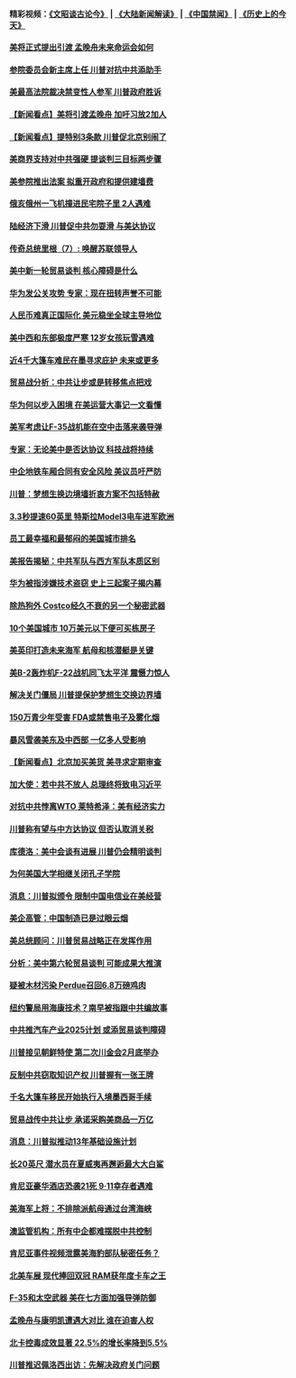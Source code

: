 #### 精彩视频：[《文昭谈古论今》](https://github.com/gfw-breaker/wenzhao/blob/master/README.md?t=01222130) | [《大陆新闻解读》](https://github.com/gfw-breaker/ntdtv-comedy/blob/master/README.md?t=01222130) | [《中国禁闻》](https://github.com/gfw-breaker/ntdtv-news/blob/master/README.md?t=01222130) | [《历史上的今天》](https://github.com/gfw-breaker/today-in-history/blob/master/README.md?t=01222130) 

#### [美将正式提出引渡 孟晚舟未来命运会如何](../pages/nsc412/n10994576.md?t=01222130) 

#### [参院委员会新主席上任 川普对抗中共添助手](../pages/nsc412/n10994600.md?t=01222130) 

#### [美最高法院裁决禁变性人参军 川普政府胜诉](../pages/nsc412/n10994322.md?t=01222130) 

#### [【新闻看点】美将引渡孟晚舟 加吁习放2加人](../pages/nsc412/n10994437.md?t=01222130) 

#### [【新闻看点】提特别3条款 川普促北京别闹了](../pages/nsc412/n10994438.md?t=01222130) 

#### [美商界支持对中共强硬 提谈判三目标两步骤](../pages/nsc412/n10994389.md?t=01222130) 

#### [美参院推出法案 拟重开政府和提供建墙费](../pages/nsc412/n10994283.md?t=01222130) 

#### [俄亥俄州一飞机撞进民宅院子里 2人遇难](../pages/nsc412/n10993879.md?t=01222130) 

#### [陆经济下滑 川普促中共勿耍滑 与美达协议](../pages/nsc412/n10993507.md?t=01222130) 

#### [传奇总统里根（7）: 唤醒苏联领导人](../pages/nsc412/n10992360.md?t=01222130) 

#### [美中新一轮贸易谈判 核心障碍是什么](../pages/nsc412/n10991931.md?t=01222130) 

#### [华为发公关攻势 专家：现在扭转声誉不可能](../pages/nsc412/n10992293.md?t=01222130) 

#### [人民币难真正国际化 美元稳坐全球主导地位](../pages/nsc412/n10992122.md?t=01222130) 

#### [美中西和东部极度严寒 12岁女孩玩雪遇难](../pages/nsc412/n10992121.md?t=01222130) 

#### [近4千大篷车难民在墨寻求庇护 未来或更多](../pages/nsc412/n10991987.md?t=01222130) 

#### [贸易战分析：中共让步或是转移焦点把戏](../pages/nsc412/n10992099.md?t=01222130) 

#### [华为何以步入困境 在美运营大事记一文看懂](../pages/nsc412/n10991923.md?t=01222130) 

#### [美军考虑让F-35战机能在空中击落来袭导弹](../pages/nsc412/n10991166.md?t=01222130) 

#### [专家：无论美中是否达协议 科技战将持续](../pages/nsc412/n10990600.md?t=01222130) 

#### [中企地铁车厢合同有安全风险 美议员吁严防](../pages/nsc412/n10989908.md?t=01222130) 

#### [川普：梦想生换边境墙折衷方案不包括特赦](../pages/nsc412/n10989992.md?t=01222130) 

#### [3.3秒提速60英里 特斯拉Model3电车进军欧洲](../pages/nsc412/n10989887.md?t=01222130) 

#### [员工最幸福和最郁闷的美国城市排名](../pages/nsc412/n10989171.md?t=01222130) 

#### [美报告揭秘：中共军队与西方军队本质区别](../pages/nsc412/n10988007.md?t=01222130) 

#### [华为被指涉嫌技术盗窃 史上三起案子揭内幕](../pages/nsc412/n10988544.md?t=01222130) 

#### [除热狗外 Costco经久不衰的另一个秘密武器](../pages/nsc412/n10987854.md?t=01222130) 

#### [10个美国城市 10万美元以下便可买栋房子](../pages/nsc412/n10987722.md?t=01222130) 

#### [美英印打造未来海军 航母和核潜艇是关键](../pages/nsc412/n10940648.md?t=01222130) 

#### [美B-2轰炸机F-22战机同飞太平洋 震慑力惊人](../pages/nsc412/n10988582.md?t=01222130) 

#### [解决关门僵局 川普提保护梦想生交换边界墙](../pages/nsc412/n10988175.md?t=01222130) 

#### [150万青少年受害 FDA或禁售电子及雾化烟](../pages/nsc412/n10988186.md?t=01222130) 

#### [暴风雪袭美东及中西部 一亿多人受影响](../pages/nsc412/n10988131.md?t=01222130) 

#### [【新闻看点】北京加买美货 美寻求定期审查](../pages/nsc412/n10987864.md?t=01222130) 

#### [加大使：若中共不放人 总理终将致电习近平](../pages/nsc412/n10988091.md?t=01222130) 

#### [对抗中共悖离WTO 莱特希泽：美有经济实力](../pages/nsc412/n10988015.md?t=01222130) 

#### [川普称有望与中方达协议 但否认取消关税](../pages/nsc412/n10987938.md?t=01222130) 

#### [库德洛：美中会谈有进展 川普仍会精明谈判](../pages/nsc412/n10987906.md?t=01222130) 

#### [为何美国大学相继关闭孔子学院](../pages/nsc412/n10987695.md?t=01222130) 

#### [消息：川普拟颁令 限制中国电信业在美经营](../pages/nsc412/n10987255.md?t=01222130) 

#### [美企高管：中国制造已是过眼云烟](../pages/nsc412/n10986529.md?t=01222130) 

#### [美总统顾问：川普贸易战略正在发挥作用](../pages/nsc412/n10986320.md?t=01222130) 

#### [分析：美中第六轮贸易谈判 可能成果大推演](../pages/nsc412/n10986382.md?t=01222130) 

#### [疑被木材污染 Perdue召回6.8万磅鸡肉](../pages/nsc412/n10986295.md?t=01222130) 

#### [纽约警局用海康技术？南早被指跟中共编故事](../pages/nsc412/n10986039.md?t=01222130) 

#### [中共推汽车产业2025计划 或添贸易谈判障碍](../pages/nsc412/n10985839.md?t=01222130) 

#### [川普接见朝鲜特使 第二次川金会2月底举办](../pages/nsc412/n10986216.md?t=01222130) 

#### [反制中共窃取知识产权 川普握有一张王牌](../pages/nsc412/n10986046.md?t=01222130) 

#### [千名大篷车移民开始执行入境墨西哥手续](../pages/nsc412/n10986204.md?t=01222130) 

#### [贸易战传中共让步 承诺采购美商品一万亿](../pages/nsc412/n10985900.md?t=01222130) 

#### [消息：川普拟推动13年基础设施计划](../pages/nsc412/n10985743.md?t=01222130) 

#### [长20英尺 潜水员在夏威夷再邂逅最大大白鲨](../pages/nsc412/n10985690.md?t=01222130) 

#### [肯尼亚豪华酒店恐袭21死 9·11幸存者遇难](../pages/nsc412/n10985445.md?t=01222130) 

#### [美海军上将：不排除派航母通过台湾海峡](../pages/nsc412/n10984943.md?t=01222130) 

#### [澳监管机构：所有中企都难摆脱中共控制](../pages/nsc412/n10983591.md?t=01222130) 

#### [肯尼亚事件视频泄露美海豹部队秘密任务？](../pages/nsc412/n10984543.md?t=01222130) 

#### [北美车展 现代捧回双冠 RAM获年度卡车之王](../pages/nsc412/n10984064.md?t=01222130) 

#### [F-35和太空武器 美在七方面加强导弹防御](../pages/nsc412/n10984126.md?t=01222130) 

#### [孟晚舟与康明凯遭遇大对比 谁在迫害人权](../pages/nsc412/n10983804.md?t=01222130) 

#### [北卡控毒成效显著 22.5%的增长率降到5.5%](../pages/nsc412/n10983187.md?t=01222130) 

#### [川普推迟佩洛西出访：先解决政府关门问题](../pages/nsc412/n10983416.md?t=01222130) 

